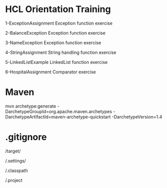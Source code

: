 # HCL Orientation Training

1-ExceptionAssignment
    Exception function exercise

2-BalanceException
    Exception function exercise

3-NameException
    Exception function exercise

4-StringAssignment
    String handling function exercise

5-LinkedListExample
    LinkedList function exercise

6-HospitalAssignment
    Comparator exercise
# Maven

mvn archetype:generate -DarchetypeGroupId=org.apache.maven.archetypes -DarchetypeArtifactId=maven-archetype-quickstart -DarchetypeVersion=1.4

# .gitignore

/target/

/.settings/

/.classpath

/.project
